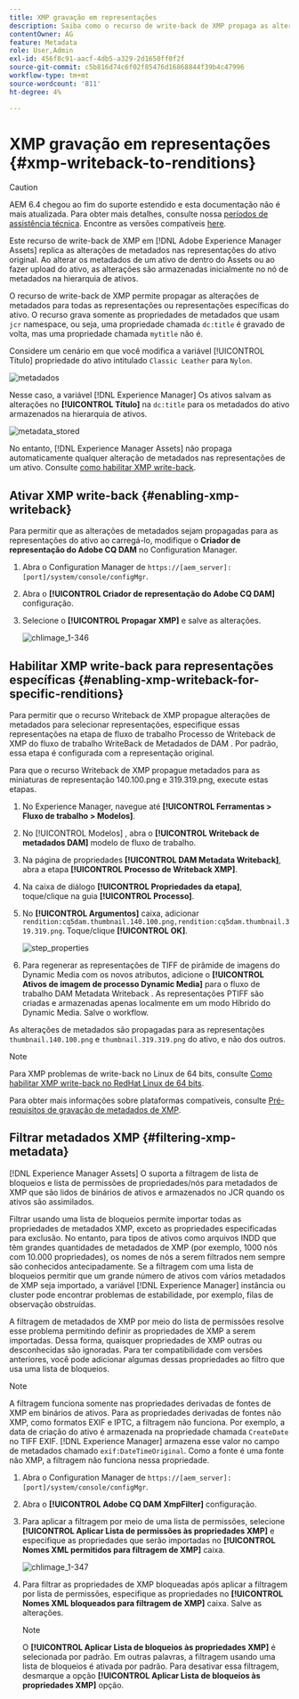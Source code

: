 ```yaml
---
title: XMP gravação em representações
description: Saiba como o recurso de write-back de XMP propaga as alterações de metadados de um ativo para todas as representações ou representações específicas do ativo.
contentOwner: AG
feature: Metadata
role: User,Admin
exl-id: 456f8c91-aacf-4db5-a329-2d1650ff0f2f
source-git-commit: c5b816d74c6f02f85476d16868844f39b4c47996
workflow-type: tm+mt
source-wordcount: '811'
ht-degree: 4%

---
```


# XMP gravação em representações {#xmp-writeback-to-renditions}

>[!CAUTION]
>
>AEM 6.4 chegou ao fim do suporte estendido e esta documentação não é mais atualizada. Para obter mais detalhes, consulte nossa [períodos de assistência técnica](https://helpx.adobe.com/br/support/programs/eol-matrix.html). Encontre as versões compatíveis [here](https://experienceleague.adobe.com/docs/).

Este recurso de write-back de XMP em [!DNL Adobe Experience Manager Assets] replica as alterações de metadados nas representações do ativo original. Ao alterar os metadados de um ativo de dentro do Assets ou ao fazer upload do ativo, as alterações são armazenadas inicialmente no nó de metadados na hierarquia de ativos.

O recurso de write-back de XMP permite propagar as alterações de metadados para todas as representações ou representações específicas do ativo. O recurso grava somente as propriedades de metadados que usam `jcr` namespace, ou seja, uma propriedade chamada `dc:title` é gravado de volta, mas uma propriedade chamada `mytitle` não é.

Considere um cenário em que você modifica a variável [!UICONTROL Título] propriedade do ativo intitulado `Classic Leather` para `Nylon`.

![metadados](assets/metadata.png)

Nesse caso, a variável [!DNL Experience Manager] Os ativos salvam as alterações no **[!UICONTROL Título]** na `dc:title` para os metadados do ativo armazenados na hierarquia de ativos.

![metadata_stored](assets/metadata_stored.png)

No entanto, [!DNL Experience Manager Assets] não propaga automaticamente qualquer alteração de metadados nas representações de um ativo. Consulte [como habilitar XMP write-back](#enabling-xmp-writeback).

## Ativar XMP write-back {#enabling-xmp-writeback}

Para permitir que as alterações de metadados sejam propagadas para as representações do ativo ao carregá-lo, modifique o **Criador de representação do Adobe CQ DAM** no Configuration Manager.

1. Abra o Configuration Manager de `https://[aem_server]:[port]/system/console/configMgr`.
1. Abra o **[!UICONTROL Criador de representação do Adobe CQ DAM]** configuração.
1. Selecione o **[!UICONTROL Propagar XMP]** e salve as alterações.

   ![chlimage_1-346](assets/chlimage_1-346.png)

## Habilitar XMP write-back para representações específicas {#enabling-xmp-writeback-for-specific-renditions}

Para permitir que o recurso Writeback de XMP propague alterações de metadados para selecionar representações, especifique essas representações na etapa de fluxo de trabalho Processo de Writeback de XMP do fluxo de trabalho WriteBack de Metadados de DAM . Por padrão, essa etapa é configurada com a representação original.

Para que o recurso Writeback de XMP propague metadados para as miniaturas de representação 140.100.png e 319.319.png, execute estas etapas.

1. No Experience Manager, navegue até **[!UICONTROL Ferramentas > Fluxo de trabalho > Modelos]**.
1. No [!UICONTROL Modelos] , abra o **[!UICONTROL Writeback de metadados DAM]** modelo de fluxo de trabalho.
1. Na página de propriedades **[!UICONTROL DAM Metadata Writeback]**, abra a etapa **[!UICONTROL Processo de Writeback XMP]**.
1. Na caixa de diálogo **[!UICONTROL Propriedades da etapa]**, toque/clique na guia **[!UICONTROL Processo]**.
1. No **[!UICONTROL Argumentos]** caixa, adicionar `rendition:cq5dam.thumbnail.140.100.png,rendition:cq5dam.thumbnail.319.319.png`. Toque/clique **[!UICONTROL OK]**.

   ![step_properties](assets/step_properties.png)

1. Para regenerar as representações de TIFF de pirâmide de imagens do Dynamic Media com os novos atributos, adicione o **[!UICONTROL Ativos de imagem de processo Dynamic Media]** para o fluxo de trabalho DAM Metadata Writeback .
As representações PTIFF são criadas e armazenadas apenas localmente em um modo Híbrido do Dynamic Media. Salve o workflow.

As alterações de metadados são propagadas para as representações `thumbnail.140.100.png` e `thumbnail.319.319.png` do ativo, e não dos outros.

>[!NOTE]
>
>Para XMP problemas de write-back no Linux de 64 bits, consulte [Como habilitar XMP write-back no RedHat Linux de 64 bits](https://helpx.adobe.com/experience-manager/kb/enable-xmp-write-back-64-bit-redhat.html).
>
>Para obter mais informações sobre plataformas compatíveis, consulte [Pré-requisitos de gravação de metadados de XMP](/help/sites-deploying/technical-requirements.md#requirements-for-aem-assets-xmp-metadata-write-back).

## Filtrar metadados XMP {#filtering-xmp-metadata}

[!DNL Experience Manager Assets] O suporta a filtragem de lista de bloqueios e lista de permissões de propriedades/nós para metadados de XMP que são lidos de binários de ativos e armazenados no JCR quando os ativos são assimilados.

Filtrar usando uma lista de bloqueios permite importar todas as propriedades de metadados XMP, exceto as propriedades especificadas para exclusão. No entanto, para tipos de ativos como arquivos INDD que têm grandes quantidades de metadados de XMP (por exemplo, 1000 nós com 10.000 propriedades), os nomes de nós a serem filtrados nem sempre são conhecidos antecipadamente. Se a filtragem com uma lista de bloqueios permitir que um grande número de ativos com vários metadados de XMP seja importado, a variável [!DNL Experience Manager] instância ou cluster pode encontrar problemas de estabilidade, por exemplo, filas de observação obstruídas.

A filtragem de metadados de XMP por meio do lista de permissões resolve esse problema permitindo definir as propriedades de XMP a serem importadas. Dessa forma, quaisquer propriedades de XMP outras ou desconhecidas são ignoradas. Para ter compatibilidade com versões anteriores, você pode adicionar algumas dessas propriedades ao filtro que usa uma lista de bloqueios.

>[!NOTE]
>
>A filtragem funciona somente nas propriedades derivadas de fontes de XMP em binários de ativos. Para as propriedades derivadas de fontes não XMP, como formatos EXIF e IPTC, a filtragem não funciona. Por exemplo, a data de criação do ativo é armazenada na propriedade chamada `CreateDate` no TIFF EXIF. [!DNL Experience Manager] armazena esse valor no campo de metadados chamado `exif:DateTimeOriginal`. Como a fonte é uma fonte não XMP, a filtragem não funciona nessa propriedade.

1. Abra o Configuration Manager de `https://[aem_server]:[port]/system/console/configMgr`.
1. Abra o **[!UICONTROL Adobe CQ DAM XmpFilter]** configuração.
1. Para aplicar a filtragem por meio de uma lista de permissões, selecione **[!UICONTROL Aplicar Lista de permissões às propriedades XMP]** e especifique as propriedades que serão importadas no **[!UICONTROL Nomes XML permitidos para filtragem de XMP]** caixa.

   ![chlimage_1-347](assets/chlimage_1-347.png)

1. Para filtrar as propriedades de XMP bloqueadas após aplicar a filtragem por lista de permissões, especifique as propriedades no **[!UICONTROL Nomes XML bloqueados para filtragem de XMP]** caixa. Salve as alterações.

   >[!NOTE]
   >
   >O **[!UICONTROL Aplicar Lista de bloqueios às propriedades XMP]** é selecionada por padrão. Em outras palavras, a filtragem usando uma lista de bloqueios é ativada por padrão. Para desativar essa filtragem, desmarque a opção **[!UICONTROL Aplicar Lista de bloqueios às propriedades XMP]** opção.
